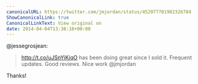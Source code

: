 ```yaml
---
canonicalURL: https://twitter.com/jmjordan/status/452077701982326784
ShowCanonicalLink: true
CanonicalLinkText: View original on
date: 2014-04-04T13:38:18+00:00
---
```

@jessegrosjean:

> http://t.co/uJSnYiKiqO has been doing great since I sold it. Frequent updates. Good reviews. Nice work @jmjordan

Thanks!